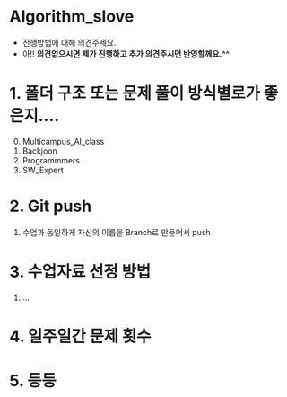 # Algorithm_slove

* 진행방법에 대해 의견주세요.
* 아!! **의견없으시면 제가 진행하고 추가 의견주시면 반영할께요.^^**

# 1. 폴더 구조 또는 문제 풀이 방식별로가 좋은지.... 
0. Multicampus_AI_class
1. Backjoon
2. Programmmers
3. SW_Expert

# 2. Git push
1. 수업과 동일하게 자신의 이름을 Branch로 만들어서 push

# 3. 수업자료 선정 방법
1. ...

# 4. 일주일간 문제 횟수 


# 5. 등등
